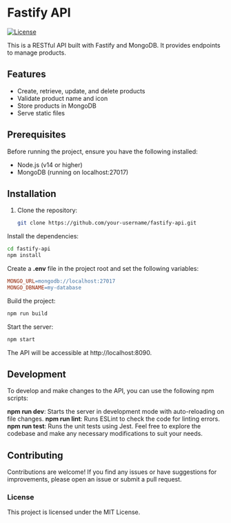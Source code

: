 # Fastify API

[![License](https://img.shields.io/badge/license-MIT-blue.svg)](https://opensource.org/licenses/MIT)


This is a RESTful API built with Fastify and MongoDB. It provides endpoints to manage products.

## Features

- Create, retrieve, update, and delete products
- Validate product name and icon
- Store products in MongoDB
- Serve static files

## Prerequisites

Before running the project, ensure you have the following installed:

- Node.js (v14 or higher)
- MongoDB (running on localhost:27017)

## Installation

1. Clone the repository:

   ```bash
   git clone https://github.com/your-username/fastify-api.git
   ```
Install the dependencies:

```bash
cd fastify-api
npm install
```
Create a **.env** file in the project root and set the following variables:

```makefile
MONGO_URL=mongodb://localhost:27017
MONGO_DBNAME=my-database
```
Build the project:

```bash
npm run build
```
Start the server:

```bash
npm start
```
The API will be accessible at http://localhost:8090.

## Development
To develop and make changes to the API, you can use the following npm scripts:

**npm run dev**: Starts the server in development mode with auto-reloading on file changes.
**npm run lint**: Runs ESLint to check the code for linting errors.
**npm run test**: Runs the unit tests using Jest.
Feel free to explore the codebase and make any necessary modifications to suit your needs.

## Contributing
Contributions are welcome! If you find any issues or have suggestions for improvements, please open an issue or submit a pull request.

### License
This project is licensed under the MIT License.